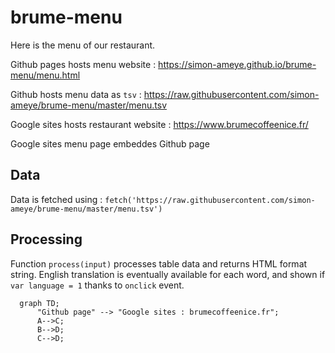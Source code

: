 # brume-menu

Here is the menu of our restaurant.

Github pages hosts menu website : https://simon-ameye.github.io/brume-menu/menu.html

Github hosts menu data as ```tsv``` : https://raw.githubusercontent.com/simon-ameye/brume-menu/master/menu.tsv

Google sites hosts restaurant website : https://www.brumecoffeenice.fr/

Google sites menu page embeddes Github page

## Data
Data is fetched using : ```fetch('https://raw.githubusercontent.com/simon-ameye/brume-menu/master/menu.tsv')```

## Processing
Function ```process(input)``` processes table data and returns HTML format string.
English translation is eventually available for each word, and shown if ```var language = 1``` thanks to ```onclick``` event.

```mermaid
  graph TD;
      "Github page" --> "Google sites : brumecoffeenice.fr";
      A-->C;
      B-->D;
      C-->D;
```
